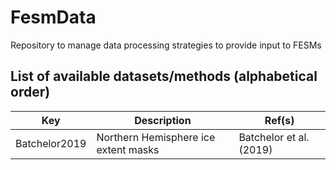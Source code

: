 # FesmData

Repository to manage data processing strategies to provide input to FESMs

## List of available datasets/methods (alphabetical order)

| Key | Description | Ref(s) |
|-----|-------------|--------|
Batchelor2019 | Northern Hemisphere ice extent masks | Batchelor et al. (2019) |
